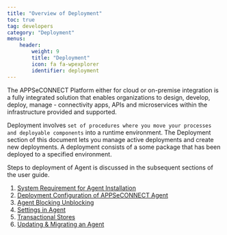```yaml
---
title: "Overview of Deployment"
toc: true
tag: developers
category: "Deployment"
menus: 
    header:
        weight: 9
        title: "Deployment"
        icon: fa fa-wpexplorer
        identifier: deployment               
---
```


The APPSeCONNECT Platform either for cloud or on-premise integration is a fully integrated solution that enables 
organizations to design, develop, deploy, manage - connectivity apps, APIs and microservices within 
the infrastructure provided and supported.

Deployment involves `set of procedures where you move your processes and deployable components` 
into a runtime environment. The Deployment section of this document lets you manage active deployments 
and create new deployments. A deployment consists of a some package that has been deployed to a specified environment.

Steps to deployment of Agent is discussed in the subsequent sections of the user guide.

1. [System Requirement for Agent Installation](/deployment/gettingstarted-with-deployment/#system-requirement-for-agent-installation)
2. [Deployment Configuration of APPSeCONNECT Agent](/deployment/Deployment-Configuration/)
3. [Agent Blocking Unblocking](/deployment/Agent-Blocking-and-Unblocking/)
4. [Settings in Agent](/deployment/settings/)
5. [Transactional Stores](/deployment/Overview-of-Plugin/)
6. [Updating & Migrating an Agent](/deployment/upgradation-and-migration/)

